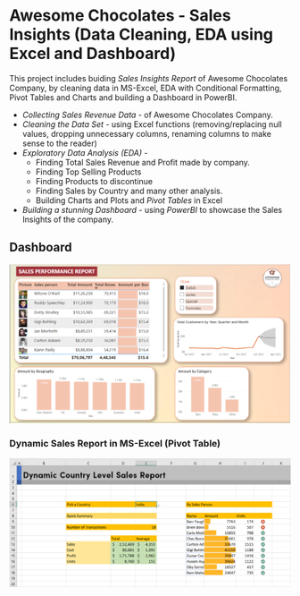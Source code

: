 # Awesome Chocolates - Sales Insights (Data Cleaning, EDA using Excel and Dashboard)

This project includes buiding *Sales Insights Report* of Awesome Chocolates Company, by cleaning data in MS-Excel, EDA with Conditional Formatting, Pivot Tables and Charts and building a Dashboard in PowerBI.

- *Collecting Sales Revenue Data* - of Awesome Chocolates Company.
- *Cleaning the Data Set* - using Excel functions (removing/replacing null values, dropping unnecessary columns, renaming columns to make sense to the reader)
- *Exploratory Data Analysis (EDA)* - 
    - Finding Total Sales Revenue and Profit made by company.
    - Finding Top Selling Products
    - Finding Products to discontinue
    - Finding Sales by Country and many other analysis.
    - Building Charts and Plots and *Pivot Tables* in Excel
- *Building a stunning Dashboard* - using *PowerBI* to showcase the Sales Insights of the company.

## Dashboard
![](Images/Sales_Insights_Dashboard.PNG)

### Dynamic Sales Report in MS-Excel (Pivot Table)
![](Images/Dynamic_Sales_Report.PNG)

